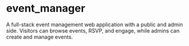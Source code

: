 # event_manager
A full-stack event management web application with a public and admin side. Visitors can browse events, RSVP, and engage, while admins can create and manage events.
